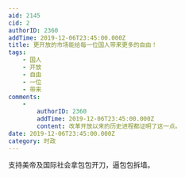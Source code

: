 ```yaml
---
aid: 2145
cid: 2
authorID: 2360
addTime: 2019-12-06T23:45:00.000Z
title: 更开放的市场能给每一位国人带来更多的自由！
tags:
    - 国人
    - 开放
    - 自由
    - 一位
    - 带来
comments:
    -
        authorID: 2360
        addTime: 2019-12-06T23:45:00.000Z
        content: 改革开放以来的历史进程都证明了这一点。
date: 2019-12-06T23:45:00.000Z
category: 时政
---
```


支持美帝及国际社会拿包包开刀，逼包包拆墙。
